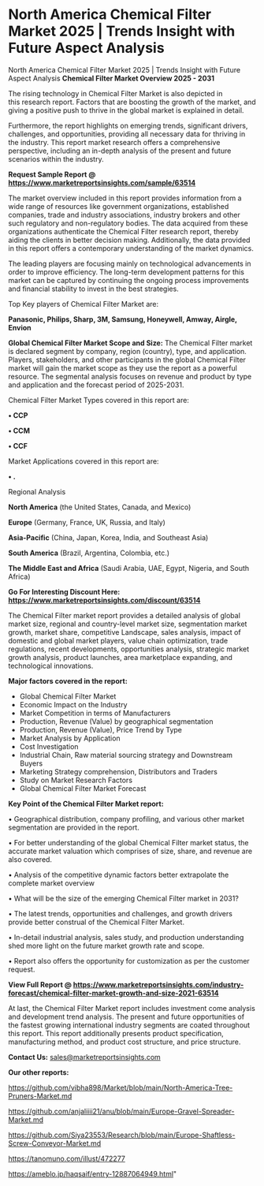 # North America Chemical Filter Market 2025 | Trends Insight with Future Aspect Analysis
North America Chemical Filter Market 2025 | Trends Insight with Future Aspect Analysis
<Strong> Chemical Filter Market Overview 2025 - 2031</strong>

The rising technology in Chemical Filter Market is also depicted in this research report. Factors that are boosting the growth of the market, and giving a positive push to thrive in the global market is explained in detail.

Furthermore, the report highlights on emerging trends, significant drivers, challenges, and opportunities, providing all necessary data for thriving in the industry. This report market research offers a comprehensive perspective, including an in-depth analysis of the present and future scenarios within the industry.

<strong>Request Sample Report @ <a href=https://www.marketreportsinsights.com/sample/63514>https://www.marketreportsinsights.com/sample/63514</a></strong>

The market overview included in this report provides information from a wide range of resources like government organizations, established companies, trade and industry associations, industry brokers and other such regulatory and non-regulatory bodies. The data acquired from these organizations authenticate the Chemical Filter research report, thereby aiding the clients in better decision making. Additionally, the data provided in this report offers a contemporary understanding of the market dynamics.

The leading players are focusing mainly on technological advancements in order to improve efficiency. The long-term development patterns for this market can be captured by continuing the ongoing process improvements and financial stability to invest in the best strategies.

Top Key players of Chemical Filter Market are:

<strong>Panasonic, Philips, Sharp, 3M, Samsung, Honeywell, Amway, Airgle, Envion</strong>

<strong><b>Global Chemical Filter Market Scope and Size:</b></strong>
The Chemical Filter market is declared segment by company, region (country), type, and application. Players, stakeholders, and other participants in the global Chemical Filter market will gain the market scope as they use the report as a powerful resource. The segmental analysis focuses on revenue and product by type and application and the forecast period of 2025-2031.

Chemical Filter Market Types covered in this report are:

<strong>• CCP

• CCM

• CCF</strong>

Market Applications covered in this report are:

<strong>• .</strong> 

Regional Analysis

<strong>North America</strong> (the United States, Canada, and Mexico)

<strong>Europe</strong> (Germany, France, UK, Russia, and Italy)

<strong>Asia-Pacific</strong> (China, Japan, Korea, India, and Southeast Asia)

<strong>South America</strong> (Brazil, Argentina, Colombia, etc.)

<strong>The Middle East and Africa</strong> (Saudi Arabia, UAE, Egypt, Nigeria, and South Africa)

<strong>Go For Interesting Discount Here: <a href=https://www.marketreportsinsights.com/discount/63514>https://www.marketreportsinsights.com/discount/63514</a></strong>

The Chemical Filter market report provides a detailed analysis of global market size, regional and country-level market size, segmentation market growth, market share, competitive Landscape, sales analysis, impact of domestic and global market players, value chain optimization, trade regulations, recent developments, opportunities analysis, strategic market growth analysis, product launches, area marketplace expanding, and technological innovations.

<strong><b>Major factors covered in the report:</b></strong>
<ul>
  <li>Global Chemical Filter Market </li>
  <li>Economic Impact on the Industry</li>
  <li>Market Competition in terms of Manufacturers</li>
  <li>Production, Revenue (Value) by geographical segmentation</li>
  <li>Production, Revenue (Value), Price Trend by Type</li>
  <li>Market Analysis by Application</li>
  <li>Cost Investigation</li>
  <li>Industrial Chain, Raw material sourcing strategy and Downstream Buyers</li>
  <li>Marketing Strategy comprehension, Distributors and Traders</li>
  <li>Study on Market Research Factors</li>
  <li>Global Chemical Filter Market Forecast</li>
</ul>

<strong><b>Key Point of the Chemical Filter Market report:</b></strong>

• Geographical distribution, company profiling, and various other market segmentation are provided in the report.

• For better understanding of the global Chemical Filter market status, the accurate market valuation which comprises of size, share, and revenue are also covered.

• Analysis of the competitive dynamic factors better extrapolate the complete market overview

• What will be the size of the emerging Chemical Filter market in 2031?

• The latest trends, opportunities and challenges, and growth drivers provide better construal of the Chemical Filter Market.

• In-detail industrial analysis, sales study, and production understanding shed more light on the future market growth rate and scope.

• Report also offers the opportunity for customization as per the customer request.

<strong><b>View Full Report @ <a href=https://www.marketreportsinsights.com/industry-forecast/chemical-filter-market-growth-and-size-2021-63514>https://www.marketreportsinsights.com/industry-forecast/chemical-filter-market-growth-and-size-2021-63514</a></b></strong>


At last, the Chemical Filter Market report includes investment come analysis and development trend analysis. The present and future opportunities of the fastest growing international industry segments are coated throughout this report. This report additionally presents product specification, manufacturing method, and product cost structure, and price structure.

<strong>Contact Us:</strong>
sales@marketreportsinsights.com

<strong>Our other reports:</strong>

<a href=https://github.com/vibha898/Market/blob/main/North-America-Tree-Pruners-Market.md>https://github.com/vibha898/Market/blob/main/North-America-Tree-Pruners-Market.md</a>

<a href=https://github.com/anjaliiii21/anu/blob/main/Europe-Gravel-Spreader-Market.md>https://github.com/anjaliiii21/anu/blob/main/Europe-Gravel-Spreader-Market.md</a>

<a href=https://github.com/Siya23553/Research/blob/main/Europe-Shaftless-Screw-Conveyor-Market.md>https://github.com/Siya23553/Research/blob/main/Europe-Shaftless-Screw-Conveyor-Market.md</a>

<a href=https://tanomuno.com/illust/472277>https://tanomuno.com/illust/472277</a>

<a href=https://ameblo.jp/haqsaif/entry-12887064949.html>https://ameblo.jp/haqsaif/entry-12887064949.html</a>"
